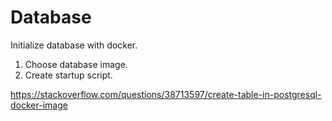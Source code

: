 # Database

Initialize database with docker.

1. Choose database image.
2. Create startup script.

https://stackoverflow.com/questions/38713597/create-table-in-postgresql-docker-image
